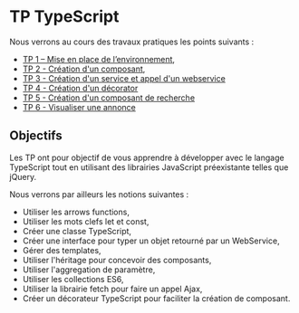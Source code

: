 # TP TypeScript

Nous verrons au cours des travaux pratiques les points suivants :

* [TP 1 – Mise en place de l’environnement](https://github.com/Romakita/tp-typescript/blob/master/tp1-installation.md),
* [TP 2 - Création d'un composant](https://github.com/Romakita/tp-typescript/blob/master/tp2-composant.md),
* [TP 3 - Création d'un service et appel d'un webservice](https://github.com/Romakita/tp-typescript/blob/master/tp3-service.md)
* [TP 4 - Création d'un décorator](https://github.com/Romakita/tp-typescript/blob/master/tp4-decorator.md)
* [TP 5 - Création d'un composant de recherche](https://github.com/Romakita/tp-typescript/blob/master/tp5-composant-recherche.md)
* [TP 6 - Visualiser une annonce](https://github.com/Romakita/tp-typescript/blob/master/tp6-edition.md)


## Objectifs

Les TP ont pour objectif de vous apprendre à développer avec le langage TypeScript tout en utilisant des librairies JavaScript 
préexistante telles que jQuery.

Nous verrons par ailleurs les notions suivantes :

* Utiliser les arrows functions,
* Utiliser les mots clefs let et const,
* Créer une classe TypeScript,
* Créer une interface pour typer un objet retourné par un WebService,
* Gérer des templates,
* Utiliser l'héritage pour concevoir des composants,
* Utiliser l'aggregation de paramètre,
* Utiliser les collections ES6,
* Utiliser la librairie fetch pour faire un appel Ajax,
* Créer un décorateur TypeScript pour faciliter la création de composant.
